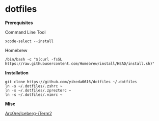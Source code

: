 # dotfiles



**Prerequisites**

Command Line Tool
```
xcode-select --install
```

Homebrew
```
/bin/bash -c "$(curl -fsSL https://raw.githubusercontent.com/Homebrew/install/HEAD/install.sh)"
```

**Installation**

```
git clone https://github.com/yikeda6616/dotfiles ~/.dotfiles
ln -s ~/.dotfiles/.zshrc ~
ln -s ~/.dotfiles/.zpreztorc ~
ln -s ~/.dotfiles/.vimrc ~
```

**Misc**

[Arc0re/Iceberg-iTerm2](https://github.com/Arc0re/Iceberg-iTerm2)
